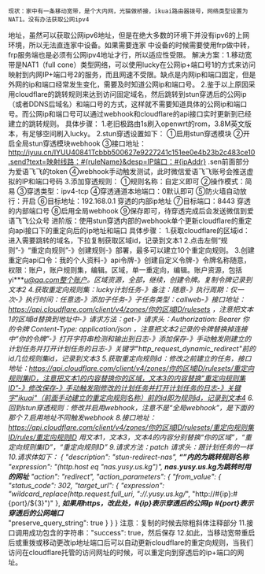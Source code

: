     现状：家中有一条移动宽带，是个大内网，光猫做桥接，ikuai路由器拨号，网络类型设置为NAT1。没有办法获取公网ipv4
地址，虽然可以获取公网ipv6地址，但是在绝大多数的环境下并没有ipv6的上网环境，所以无法直连家中设备。如果需要连家
中设备的时候需要使用frp做中转，frp服务端也是必须有公网ipv4地址才行，所以适应性受限。
   解决方案：1.移动宽带是NAT1（full cone）类型网络，可以使用lucky在公网ip+端口号1的方式来访问映射到内网IP+端口号2的服务，而且网速不受限。缺点是内网ip和端口固定，但是外网的ip和端口经常发生变化，需要及时知道公网ip和端口号。
2.鉴于以上原因采用cloudflare的跳转规则来达到访问固定域名，然后跳转到stun穿透后的公网ip（或者DDNS后域名）和端口号的方式，这样就不需要知道具体的公网ip和端口号。而公网ip和端口号可以通过webhook和cloudflare的api接口实时更新到已经建立的跳转规则。
   具体步骤：
        1.老旧极路由1s刷入openwrt的rom，3.8M英文版本，有足够空间刷入lucky。
        2.stun穿透设置如下：
          ①启用stun穿透模块
          ②开启全局stun穿透模块webhook
          ③接口地址：http://iyuu.cn/IYUU40841Tcbbb500627e9227241c151ee0e4b23b2c483ce10.send?text=映射线路：#{ruleName}&desp=IP端口：#{ipAddr}        .sen前面部分为爱语飞飞的token
          ④webhook手动触发测试，此时微信爱语飞飞账号会推送虚拟的IP和端口号码
        3.添加穿透规则：
          ①规则名称：自定义即可
          ②操作模式：简易
          ③穿透类型：ipv4-tcp
          ④穿透通道本地端口：0默认即可
          ⑤防火墙自动放行：开启
          ⑥目标地址：192.168.0.1   穿透的内部ip地址
          ⑦目标端口：8443   穿透的内部端口号
          ⑧启用全局webhook
          ⑨保存即可，待穿透完成后会发送微信到爱语飞飞公众号
    进阶版：使用stun穿透内部的webhook单个更新cloudflare的重定向api接口下的重定向后的ip地址和端口
      具体步骤：
            1.获取cloudflare的区域id：进入需要跳转的域名，下拉复制获取区域id，记录到文本1
            2.点击左侧“规则”-》“重定向规则”-》创建规则-》部署，最多可以建立10个重定向规则。
            3.创建重定向api口令：我的个人资料-》api令牌-》创建自定义令牌-》令牌名称随意，权限：账户，账户规则集，编辑。区域，单一重定向，编辑。账户资源，包括yi******u@qq.com整个账户。区域资源，全部，继续，创建令牌。复制令牌记录到文本2
            4.获取重定向规则集：lucky计划任务-》备注：随意-》执行周期：仅一次-》执行时间：任意选-》添加子任务-》子任务类型：callweb-》接口地址：https://api.cloudflare.com/client/v4/zones/你的区域ID/rulesets ，注意把文本1的区域id替换到地址中-》请求方法：get-》请求头：Authorization: Bearer 你的令牌
Content-Type: application/json ，注意把文本2记录的令牌替换掉连接中“你的令牌”-》打开字符串检测和输出到日志-》添加保存-》手动触发刚建立的计划任务并打开计划任务的日志-》关键字"http_request_dynamic_redirect"前的id几位规则集id，记录到文本3
            5.获取重定向规则id：修改之前建立的任务，接口地址：https://api.cloudflare.com/client/v4/zones/你的区域ID/rulesets/重定向规则集ID，注意把文本1的内容替换你的区域，文本3的内容替换“重定向规则集ID”-》修改保存-》手动触发刚修改的计划任务并打开计划任务的日志-》关键字"ikuai"（前面手动建立的重定向规则名称）前的id即为规则id，记录到文本4
            6.回到stun穿透规则：修改并启用webhook，注意不是“全局webhook”，是下面的那个
            7.启用地址不同触发webhook
            8.接口地址：https://api.cloudflare.com/client/v4/zones/你的区域ID/rulesets/重定向规则集ID/rules/重定向规则ID 用文本1，文本3，文本4的内容分别替换“你的区域”，“重定向规则集ID”，“重定向规则ID”
            9.请求方法：patch    请求头：跟计划任务的一样  
            10.请求体如下：
{
  "description": "stun-redirect-nas",                   **_“”内的为跳转规则名称_**
 "expression": "(http.host eq \"nas.yusy.us.kg\")",           **_nas.yusy.us.kg为跳转时用的网址_**
  "action": "redirect",
  "action_parameters": {
    "from_value": {
      "status_code": 302,
      "target_url": {
        "expression": "wildcard_replace(http.request.full_uri, \"*://*.yusy.us.kg/*\", \"http://#{ip}:#{port}/${3}\")" 
      },                                                               **_如果用https，改此处，#{ip}表示穿透后的公网ip  #{port}表示穿透后的公网端口_**           
      "preserve_query_string": true
    }
  }
} 
                   注意：复制的时候去除粗斜体注释部分
              11.接口调用成功包含的字符串："success": true，然后保存
              12.如此，当移动宽带重启后或重拨或移动更改ip地址端口后可以自动更新cloudflare的重定向规则，当我们访问在cloudflare托管的访问网址的时候，可以重定向到穿透后的ip+端口的网址。
